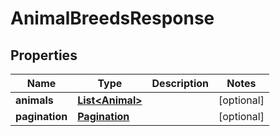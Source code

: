 # AnimalBreedsResponse

## Properties
Name | Type | Description | Notes
------------ | ------------- | ------------- | -------------
**animals** | [**List&lt;Animal&gt;**](Animal.md) |  |  [optional]
**pagination** | [**Pagination**](Pagination.md) |  |  [optional]
